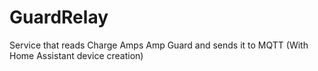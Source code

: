 # GuardRelay
Service that reads Charge Amps Amp Guard and sends it to MQTT (With Home Assistant device creation)
